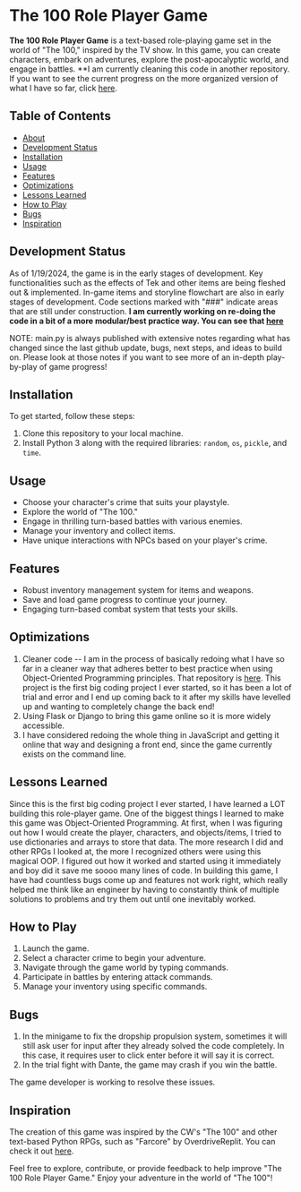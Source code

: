 # The 100 Role Player Game

**The 100 Role Player Game** is a text-based role-playing game set in the world of "The 100," inspired by the TV show. In this game, you can create characters, embark on adventures, explore the post-apocalyptic world, and engage in battles. **I am currently cleaning this code in another repository. If you want to see the current progress on the more organized version of what I have so far, click [here](https://github.com/raisa-d/RPGClean).

## Table of Contents
- [About](#the-100-role-player-game)
- [Development Status](#development-status)
- [Installation](#installation)
- [Usage](#usage)
- [Features](#features)
- [Optimizations](#optimizations)
- [Lessons Learned](#lessons-learned)
- [How to Play](#how-to-play)
- [Bugs](#bugs)
- [Inspiration](#inspiration)

## Development Status

As of 1/19/2024, the game is in the early stages of development. Key functionalities such as the effects of Tek and other items are being fleshed out & implemented. In-game items and storyline flowchart are also in early stages of development. Code sections marked with "###" indicate areas that are still under construction. 
**I am currently working on re-doing the code in a bit of a more modular/best practice way. You can see that [here](https://github.com/raisa-d/RPGClean)**

NOTE: main.py is always published with extensive notes regarding what has changed since the last github update, bugs, next steps, and ideas to build on. 
Please look at those notes if you want to see more of an in-depth play-by-play of game progress!

## Installation

To get started, follow these steps:

1. Clone this repository to your local machine.
2. Install Python 3 along with the required libraries: `random`, `os`, `pickle`, and `time`.

## Usage

- Choose your character's crime that suits your playstyle.
- Explore the world of "The 100."
- Engage in thrilling turn-based battles with various enemies.
- Manage your inventory and collect items.
- Have unique interactions with NPCs based on your player's crime.

## Features

- Robust inventory management system for items and weapons.
- Save and load game progress to continue your journey.
- Engaging turn-based combat system that tests your skills.

## Optimizations
1) Cleaner code -- I am in the process of basically redoing what I have so far in a cleaner way that adheres better to best practice when using Object-Oriented Programming principles. That repository is [here](https://github.com/raisa-d/RPGClean). This project is the first big coding project I ever started, so it has been a lot of trial and error and I end up coming back to it after my skills have levelled up and wanting to completely change the back end!
2) Using Flask or Django to bring this game online so it is more widely accessible.
3) I have considered redoing the whole thing in JavaScript and getting it online that way and designing a front end, since the game currently exists on the command line.

## Lessons Learned
Since this is the first big coding project I ever started, I have learned a LOT building this role-player game. 
One of the biggest things I learned to make this game was Object-Oriented Programming. At first, when I was figuring out how I would create the player, characters, and objects/items, I tried to use dictionaries and arrays to store that data. The more research I did and other RPGs I looked at, the more I recognized others were using this magical OOP. I figured out how it worked and started using it immediately and boy did it save me soooo many lines of code.
In building this game, I have had countless bugs come up and features not work right, which really helped me think like an engineer by having to constantly think of multiple solutions to problems and try them out until one inevitably worked.

## How to Play

1. Launch the game.
2. Select a character crime to begin your adventure.
3. Navigate through the game world by typing commands.
4. Participate in battles by entering attack commands.
5. Manage your inventory using specific commands.

## Bugs

1. In the minigame to fix the dropship propulsion system, sometimes it will still ask user for input after they already solved the code completely. In this case, it requires user to click enter before it will say it is correct.
2. In the trial fight with Dante, the game may crash if you win the battle.

The game developer is working to resolve these issues.

## Inspiration

The creation of this game was inspired by the CW's "The 100" and other text-based Python RPGs, such as "Farcore" by OverdriveReplit. You can check it out [here](https://replit.com/@OverdriveReplit/Farcore?v=1#main.py).

Feel free to explore, contribute, or provide feedback to help improve "The 100 Role Player Game." Enjoy your adventure in the world of "The 100"!
